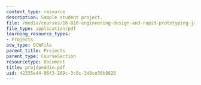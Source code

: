```yaml
---
content_type: resource
description: Sample student project.
file: /media/courses/16-810-engineering-design-and-rapid-prototyping-january-iap-2007/42335e4496f3269c3c0c3d8ce56b8826_projdpeddie.pdf
file_type: application/pdf
learning_resource_types:
- Projects
ocw_type: OCWFile
parent_title: Projects
parent_type: CourseSection
resourcetype: Document
title: projdpeddie.pdf
uid: 42335e44-96f3-269c-3c0c-3d8ce56b8826
---
```

